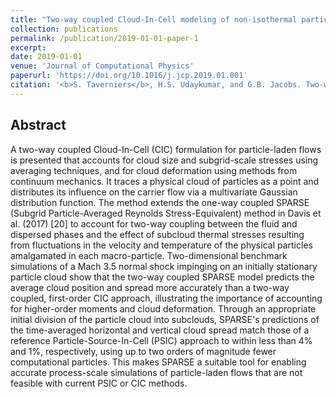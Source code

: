 ```yaml
---
title: "Two-way coupled Cloud-In-Cell modeling of non-isothermal particle-laden flows: A Subgrid Particle-Averaged Reynolds Stress-Equivalent (SPARSE) formulation"
collection: publications
permalink: /publication/2019-01-01-paper-1
excerpt:
date: 2019-01-01
venue: 'Journal of Computational Physics'
paperurl: 'https://doi.org/10.1016/j.jcp.2019.01.001'
citation: '<b>S. Taverniers</b>, H.S. Udaykumar, and G.B. Jacobs. Two-way coupled Cloud-In-Cell modeling of non-isothermal particle-laden flows: A Subgrid Particle-Averaged Reynolds Stress-Equivalent (SPARSE) formulation. <i>J. Comput. Phys.</i>, 390:595--618 (2019).'
---
```


## Abstract

A two-way coupled Cloud-In-Cell (CIC) formulation for particle-laden flows is presented that accounts for cloud size and subgrid-scale stresses using averaging techniques, and for cloud deformation using methods from continuum mechanics. It traces a physical cloud of particles as a point and distributes its influence on the carrier flow via a multivariate Gaussian distribution function. The method extends the one-way coupled SPARSE (Subgrid Particle-Averaged Reynolds Stress-Equivalent) method in Davis et al. (2017) [20] to account for two-way coupling between the fluid and dispersed phases and the effect of subcloud thermal stresses resulting from fluctuations in the velocity and temperature of the physical particles amalgamated in each macro-particle. Two-dimensional benchmark simulations of a Mach 3.5 normal shock impinging on an initially stationary particle cloud show that the two-way coupled SPARSE model predicts the average cloud position and spread more accurately than a two-way coupled, first-order CIC approach, illustrating the importance of accounting for higher-order moments and cloud deformation. Through an appropriate initial division of the particle cloud into subclouds, SPARSE's predictions of the time-averaged horizontal and vertical cloud spread match those of a reference Particle-Source-In-Cell (PSIC) approach to within less than 4% and 1%, respectively, using up to two orders of magnitude fewer computational particles. This makes SPARSE a suitable tool for enabling accurate process-scale simulations of particle-laden flows that are not feasible with current PSIC or CIC methods.


